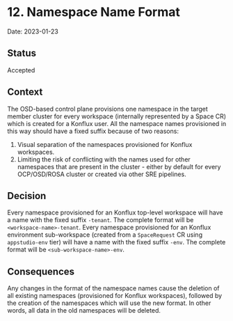 # 12. Namespace Name Format

Date: 2023-01-23

## Status

Accepted

## Context

The OSD-based control plane provisions one namespace in the target member cluster for every workspace (internally represented by a Space CR) which is created for a Konflux user. All the namespace names provisioned in this way should have a fixed suffix because of two reasons:
1. Visual separation of the namespaces provisioned for Konflux workspaces.
2. Limiting the risk of conflicting with the names used for other namespaces that are present in the cluster - either by default for every OCP/OSD/ROSA cluster or created via other SRE pipelines.

## Decision

Every namespace provisioned for an Konflux top-level workspace will have a name with the fixed suffix `-tenant`. The complete format will be `<workspace-name>-tenant`.
Every namespace provisioned for an Konflux environment sub-workspace (created from a `SpaceRequest` CR using `appstudio-env` tier) will have a name with the fixed suffix `-env`. The complete format will be `<sub-workspace-name>-env`.

## Consequences

Any changes in the format of the namespace names cause the deletion of all existing namespaces (provisioned for Konflux workspaces), followed by the creation of the namespaces which will use the new format. In other words, all data in the old namespaces will be deleted.
